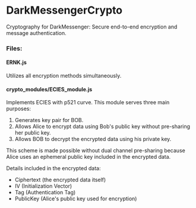 # DarkMessengerCrypto

Cryptography for DarkMessenger: Secure end-to-end encryption and message authentication.

### Files:

#### ERNK.js
Utilizes all encryption methods simultaneously.

#### crypto_modules/ECIES_module.js
Implements ECIES with p521 curve. This module serves three main purposes:
1. Generates key pair for BOB.
2. Allows Alice to encrypt data using Bob's public key without pre-sharing her public key.
3. Allows BOB to decrypt the encrypted data using his private key.

This scheme is made possible without dual channel pre-sharing because Alice uses an ephemeral public key included in the encrypted data.

Details included in the encrypted data:
- Ciphertext (the encrypted data itself)
- IV (Initialization Vector)
- Tag (Authentication Tag)
- PublicKey (Alice's public key used for encryption)

